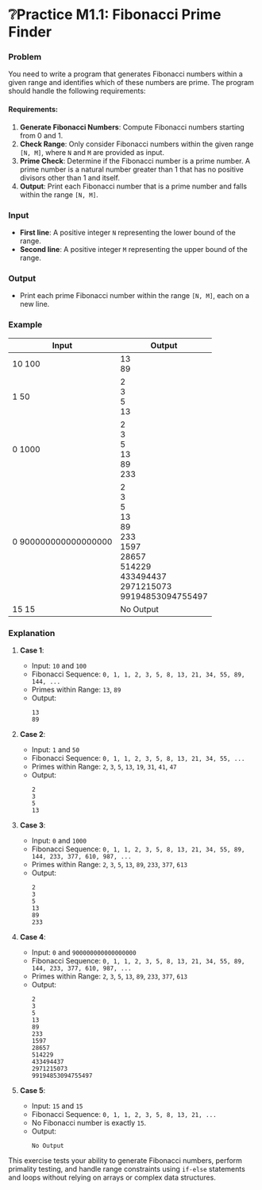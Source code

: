 # ❔Practice M1.1: Fibonacci Prime Finder

### Problem

You need to write a program that generates Fibonacci numbers within a given range and identifies which of these numbers are prime. The program should handle the following requirements:

#### Requirements:
1. **Generate Fibonacci Numbers**: Compute Fibonacci numbers starting from 0 and 1.
2. **Check Range**: Only consider Fibonacci numbers within the given range `[N, M]`, where `N` and `M` are provided as input.
3. **Prime Check**: Determine if the Fibonacci number is a prime number. A prime number is a natural number greater than 1 that has no positive divisors other than 1 and itself.
4. **Output**: Print each Fibonacci number that is a prime number and falls within the range `[N, M]`.

### Input

- **First line**: A positive integer `N` representing the lower bound of the range.
- **Second line**: A positive integer `M` representing the upper bound of the range.

### Output

- Print each prime Fibonacci number within the range `[N, M]`, each on a new line. 

### Example

| **Input** | **Output**                                      |
|-----------|-------------------------------------------------|
| 10 100    | 13<br />89                                      |
| 1 50      | 2<br />3<br />5<br />13 |
| 0 1000    | 2<br />3<br />5<br />13<br />89<br />233 |
| 0 900000000000000000    | 2<br />3<br />5<br />13<br />89<br />233<br />1597<br />28657<br />514229<br />433494437<br />2971215073<br />99194853094755497 |
| 15 15     | No Output                                     |

### Explanation

1. **Case 1**:
    - Input: `10` and `100`
    - Fibonacci Sequence: `0, 1, 1, 2, 3, 5, 8, 13, 21, 34, 55, 89, 144, ...`
    - Primes within Range: `13`, `89`
    - Output:
      ```
      13
      89
      ```

2. **Case 2**:
    - Input: `1` and `50`
    - Fibonacci Sequence: `0, 1, 1, 2, 3, 5, 8, 13, 21, 34, 55, ...`
    - Primes within Range: `2`, `3`, `5`, `13`, `19`, `31`, `41`, `47`
    - Output:
      ```
      2
      3
      5
      13
      ```

3. **Case 3**:
    - Input: `0` and `1000`
    - Fibonacci Sequence: `0, 1, 1, 2, 3, 5, 8, 13, 21, 34, 55, 89, 144, 233, 377, 610, 987, ...`
    - Primes within Range: `2`, `3`, `5`, `13`, `89`, `233`, `377`, `613`
    - Output:
      ```
      2
      3
      5
      13
      89
      233
      ```
4. **Case 4**:
    - Input: `0` and `900000000000000000`
    - Fibonacci Sequence: `0, 1, 1, 2, 3, 5, 8, 13, 21, 34, 55, 89, 144, 233, 377, 610, 987, ...`
    - Primes within Range: `2`, `3`, `5`, `13`, `89`, `233`, `377`, `613`
    - Output:
      ```
      2
      3
      5
      13
      89
      233
      1597
      28657
      514229
      433494437
      2971215073
      99194853094755497
      ```

5. **Case 5**:
    - Input: `15` and `15`
    - Fibonacci Sequence: `0, 1, 1, 2, 3, 5, 8, 13, 21, ...`
    - No Fibonacci number is exactly `15`.
    - Output: 
      ```
      No Output
      ```

This exercise tests your ability to generate Fibonacci numbers, perform primality testing, and handle range constraints using `if-else` statements and loops without relying on arrays or complex data structures.
